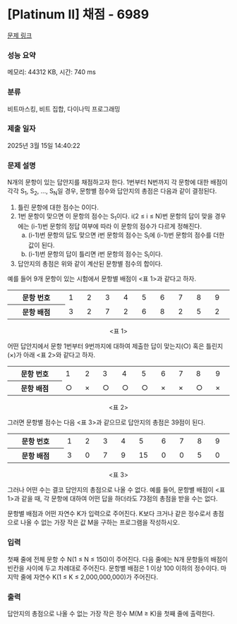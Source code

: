 # [Platinum II] 채점 - 6989 

[문제 링크](https://www.acmicpc.net/problem/6989) 

### 성능 요약

메모리: 44312 KB, 시간: 740 ms

### 분류

비트마스킹, 비트 집합, 다이나믹 프로그래밍

### 제출 일자

2025년 3월 15일 14:40:22

### 문제 설명

<p>N개의 문항이 있는 답안지를 채점하고자 한다. 1번부터 N번까지 각 문항에 대한 배점이 각각 S<sub>1</sub>, S<sub>2</sub>, ..., S<sub>N</sub>일 경우, 문항별 점수와 답안지의 총점은 다음과 같이 결정된다.</p>

<ol>
	<li>틀린 문항에 대한 점수는 0이다. </li>
	<li>1번 문항이 맞으면 이 문항의 점수는 S<sub>1</sub>이다. i(2 ≤ i ≤ N)번 문항의 답이 맞을 경우에는 (i-1)번 문항의 정답 여부에 따라 이 문항의 점수가 다르게 정해진다.
	<ol style="list-style-type:lower-alpha">
		<li>(i-1)번 문항의 답도 맞으면 i번 문항의 점수는 S<sub>i</sub>에 (i-1)번 문항의 점수를 더한 값이 된다.</li>
		<li>(i-1)번 문항의 답이 틀리면 i번 문항의 점수는 S<sub>i</sub>이다.</li>
	</ol>
	</li>
	<li>답안지의 총점은 위와 같이 계산된 문항별 점수의 합이다.</li>
</ol>

<p>예를 들어 9개 문항이 있는 시험에서 문항별 배점이 <표 1>과 같다고 하자.</p>

<table class="table table-bordered table-center-40 td-center th-center">
	<tbody>
		<tr>
			<th style="width:13%">문항 번호</th>
			<td style="width:3%">1</td>
			<td style="width:3%">2</td>
			<td style="width:3%">3</td>
			<td style="width:3%">4</td>
			<td style="width:3%">5</td>
			<td style="width:3%">6</td>
			<td style="width:3%">7</td>
			<td style="width:3%">8</td>
			<td style="width:3%">9</td>
		</tr>
		<tr>
			<th>문항 배점</th>
			<td>3</td>
			<td>2</td>
			<td>7</td>
			<td>2</td>
			<td>6</td>
			<td>8</td>
			<td>2</td>
			<td>5</td>
			<td>2</td>
		</tr>
	</tbody>
</table>

<p style="text-align: center;"><표 1></p>

<p>어떤 답안지에서 문항 1번부터 9번까지에 대하여 제출한 답이 맞는지(○) 혹은 틀린지(×)가 아래 <표 2>와 같다고 하자.</p>

<table class="table table-bordered table-center-40 td-center th-center">
	<tbody>
		<tr>
			<th style="width:13%">문항 번호</th>
			<td style="width:3%">1</td>
			<td style="width:3%">2</td>
			<td style="width:3%">3</td>
			<td style="width:3%">4</td>
			<td style="width:3%">5</td>
			<td style="width:3%">6</td>
			<td style="width:3%">7</td>
			<td style="width:3%">8</td>
			<td style="width:3%">9</td>
		</tr>
		<tr>
			<th>문항 배점</th>
			<td>○</td>
			<td>×</td>
			<td>○</td>
			<td>○</td>
			<td>○</td>
			<td>×</td>
			<td>×</td>
			<td>○</td>
			<td>×</td>
		</tr>
	</tbody>
</table>

<p style="text-align: center;"><표 2></p>

<p>그러면 문항별 점수는 다음 <표 3>과 같으므로 답안지의 총점은 39점이 된다.</p>

<table class="table table-bordered table-center-40 td-center th-center">
	<tbody>
		<tr>
			<th style="width:13%">문항 번호</th>
			<td style="width:3%">1</td>
			<td style="width:3%">2</td>
			<td style="width:3%">3</td>
			<td style="width:3%">4</td>
			<td style="width:3%">5</td>
			<td style="width:3%">6</td>
			<td style="width:3%">7</td>
			<td style="width:3%">8</td>
			<td style="width:3%">9</td>
		</tr>
		<tr>
			<th>문항 배점</th>
			<td>3</td>
			<td>0</td>
			<td>7</td>
			<td>9</td>
			<td>15</td>
			<td>0</td>
			<td>0</td>
			<td>5</td>
			<td>0</td>
		</tr>
	</tbody>
</table>

<p style="text-align: center;"><표 3></p>

<p>그러나 어떤 수는 결코 답안지의 총점으로 나올 수 없다. 예를 들어, 문항별 배점이 <표 1>과 같을 때, 각 문항에 대하여 어떤 답을 하더라도 73점의 총점을 받을 수는 없다.</p>

<p>문항별 배점과 어떤 자연수 K가 입력으로 주어진다. K보다 크거나 같은 정수로서 총점으로 나올 수 없는 가장 작은 값 M을 구하는 프로그램을 작성하시오.</p>

### 입력 

 <p>첫째 줄에 전체 문항 수 N(1 ≤ N ≤ 150)이 주어진다. 다음 줄에는 N개 문항들의 배점이 빈칸을 사이에 두고 차례대로 주어진다. 문항별 배점은 1 이상 100 이하의 정수이다. 마지막 줄에 자연수 K(1 ≤ K ≤ 2,000,000,000)가 주어진다.</p>

### 출력 

 <p>답안지의 총점으로 나올 수 없는 가장 작은 정수 M(M ≥ K)을 첫째 줄에 출력한다.</p>

